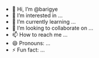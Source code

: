 - 👋 Hi, I’m @barigye
- 👀 I’m interested in ...
- 🌱 I’m currently learning ...
- 💞️ I’m looking to collaborate on ...
- 📫 How to reach me ...
- 😄 Pronouns: ...
- ⚡ Fun fact: ...

<!---
barigy/barigy is a ✨ special ✨ repository because its `README.md` (this file) appears on your GitHub profile.
You can click the Preview link to take a look at your changes.
--->
